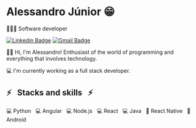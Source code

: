 # Alessandro Júnior 😁

👨🏻‍💻 Software developer

[![Linkedin Badge](https://img.shields.io/badge/-Alessandro%20J%C3%BAnior-6633cc?style=flat-square&logo=Linkedin&logoColor=white&link=https://www.linkedin.com/in/diego-schell-fernandes/)](https://www.linkedin.com/in/alessandrojr1998/) [![Gmail Badge](https://img.shields.io/badge/-alessandrojr1998@gmail.com-6633cc?style=flat-square&logo=Gmail&logoColor=white&link=mailto:alessandrojr1998@gmail.com)](mailto:alessandrojr1998@gmail.com) 

👋🏻 Hi, I'm Alessandro! Enthusiast of the world of programming and everything that involves technology.

💻 I'm currently working as a full stack developer.

## :zap: &nbsp; Stacks and skills &nbsp; :zap:
💻 Python &nbsp;
💻 Angular &nbsp;
💻 Node.js &nbsp;
💻 React &nbsp;
💻 Java &nbsp;
📱 React Native &nbsp;
📱 Android &nbsp;
